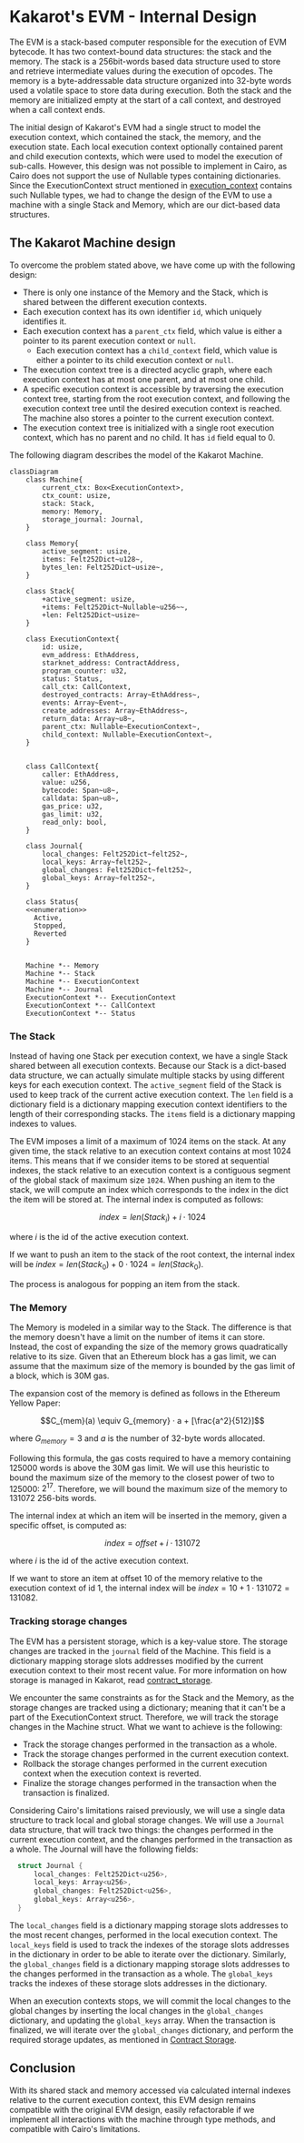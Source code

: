 # Kakarot's EVM - Internal Design

The EVM is a stack-based computer responsible for the execution of EVM bytecode.
It has two context-bound data structures: the stack and the memory. The stack is
a 256bit-words based data structure used to store and retrieve intermediate
values during the execution of opcodes. The memory is a byte-addressable data
structure organized into 32-byte words used a volatile space to store data
during execution. Both the stack and the memory are initialized empty at the
start of a call context, and destroyed when a call context ends.

The initial design of Kakarot's EVM had a single struct to model the execution
context, which contained the stack, the memory, and the execution state. Each
local execution context optionally contained parent and child execution
contexts, which were used to model the execution of sub-calls. However, this
design was not possible to implement in Cairo, as Cairo does not support the use
of Nullable types containing dictionaries. Since the ExecutionContext struct
mentioned in [execution_context](./execution_context.md) contains such Nullable
types, we had to change the design of the EVM to use a machine with a single
Stack and Memory, which are our dict-based data structures.

## The Kakarot Machine design

To overcome the problem stated above, we have come up with the following design:

- There is only one instance of the Memory and the Stack, which is shared
  between the different execution contexts.
- Each execution context has its own identifier `id`, which uniquely identifies
  it.
- Each execution context has a `parent_ctx` field, which value is either a
  pointer to its parent execution context or `null`.
  - Each execution context has a `child_context` field, which value is either a
    pointer to its child execution context or `null`.
- The execution context tree is a directed acyclic graph, where each execution
  context has at most one parent, and at most one child.
- A specific execution context is accessible by traversing the execution context
  tree, starting from the root execution context, and following the execution
  context tree until the desired execution context is reached. The machine also
  stores a pointer to the current execution context.
- The execution context tree is initialized with a single root execution
  context, which has no parent and no child. It has `id` field equal to 0.

The following diagram describes the model of the Kakarot Machine.

```mermaid
classDiagram
    class Machine{
        current_ctx: Box<ExecutionContext>,
        ctx_count: usize,
        stack: Stack,
        memory: Memory,
        storage_journal: Journal,
    }

    class Memory{
        active_segment: usize,
        items: Felt252Dict~u128~,
        bytes_len: Felt252Dict~usize~,
    }

    class Stack{
        +active_segment: usize,
        +items: Felt252Dict~Nullable~u256~~,
        +len: Felt252Dict~usize~
    }

    class ExecutionContext{
        id: usize,
        evm_address: EthAddress,
        starknet_address: ContractAddress,
        program_counter: u32,
        status: Status,
        call_ctx: CallContext,
        destroyed_contracts: Array~EthAddress~,
        events: Array~Event~,
        create_addresses: Array~EthAddress~,
        return_data: Array~u8~,
        parent_ctx: Nullable~ExecutionContext~,
        child_context: Nullable~ExecutionContext~,
    }


    class CallContext{
        caller: EthAddress,
        value: u256,
        bytecode: Span~u8~,
        calldata: Span~u8~,
        gas_price: u32,
        gas_limit: u32,
        read_only: bool,
    }

    class Journal{
        local_changes: Felt252Dict~felt252~,
        local_keys: Array~felt252~,
        global_changes: Felt252Dict~felt252~,
        global_keys: Array~felt252~,
    }

    class Status{
    <<enumeration>>
      Active,
      Stopped,
      Reverted
    }


    Machine *-- Memory
    Machine *-- Stack
    Machine *-- ExecutionContext
    Machine *-- Journal
    ExecutionContext *-- ExecutionContext
    ExecutionContext *-- CallContext
    ExecutionContext *-- Status
```

### The Stack

Instead of having one Stack per execution context, we have a single Stack shared
between all execution contexts. Because our Stack is a dict-based data
structure, we can actually simulate multiple stacks by using different keys for
each execution context. The `active_segment` field of the Stack is used to keep
track of the current active execution context. The `len` field is a dictionary
field is a dictionary mapping execution context identifiers to the length of
their corresponding stacks. The `items` field is a dictionary mapping indexes to
values.

The EVM imposes a limit of a maximum of 1024 items on the stack. At any given
time, the stack relative to an execution context contains at most 1024 items.
This means that if we consider items to be stored at sequential indexes, the
stack relative to an execution context is a contiguous segment of the global
stack of maximum size `1024`. When pushing an item to the stack, we will compute
an index which corresponds to the index in the dict the item will be stored at.
The internal index is computed as follows:

$$index = len(Stack_i) + i \cdot 1024$$

where $i$ is the id of the active execution context.

If we want to push an item to the stack of the root context, the internal index
will be $index = len(Stack_0) + 0 \cdot 1024 = len(Stack_0)$.

The process is analogous for popping an item from the stack.

### The Memory

The Memory is modeled in a similar way to the Stack. The difference is that the
memory doesn't have a limit on the number of items it can store. Instead, the
cost of expanding the size of the memory grows quadratically relative to its
size. Given that an Ethereum block has a gas limit, we can assume that the
maximum size of the memory is bounded by the gas limit of a block, which is 30M
gas.

The expansion cost of the memory is defined as follows in the Ethereum Yellow
Paper:

$$C_{mem}(a) \equiv G_{memory} · a + [\frac{a^2}{512}]$$

where $G_{memory} = 3$ and $a$ is the number of 32-byte words allocated.

Following this formula, the gas costs required to have a memory containing
125000 words is above the 30M gas limit. We will use this heuristic to bound the
maximum size of the memory to the closest power of two to 125000: $2^17$.
Therefore, we will bound the maximum size of the memory to 131072 256-bits
words.

The internal index at which an item will be inserted in the memory, given a
specific offset, is computed as:

$$index = offset + i \cdot 131072$$

where $i$ is the id of the active execution context.

If we want to store an item at offset 10 of the memory relative to the execution
context of id 1, the internal index will be
$index = 10 + 1 \cdot 131072 = 131082$.

### Tracking storage changes

The EVM has a persistent storage, which is a key-value store. The storage
changes are tracked in the `journal` field of the Machine. This field is a
dictionary mapping storage slots addresses modified by the current execution
context to their most recent value. For more information on how storage is
managed in Kakarot, read [contract_storage](./contract_storage.md).

We encounter the same constraints as for the Stack and the Memory, as the
storage changes are tracked using a dictionary; meaning that it can't be a part
of the ExecutionContext struct. Therefore, we will track the storage changes in
the Machine struct. What we want to achieve is the following:

- Track the storage changes performed in the transaction as a whole.
- Track the storage changes performed in the current execution context.
- Rollback the storage changes performed in the current execution context when
  the execution context is reverted.
- Finalize the storage changes performed in the transaction when the transaction
  is finalized.

Considering Cairo's limitations raised previously, we will use a single data
structure to track local and global storage changes. We will use a `Journal`
data structure, that will track two things: the changes performed in the current
execution context, and the changes performed in the transaction as a whole. The
Journal will have the following fields:

```rust
  struct Journal {
      local_changes: Felt252Dict<u256>,
      local_keys: Array<u256>,
      global_changes: Felt252Dict<u256>,
      global_keys: Array<u256>,
  }
```

The `local_changes` field is a dictionary mapping storage slots addresses to the
most recent changes, performed in the local execution context. The `local_keys`
field is used to track the indexes of the storage slots addresses in the
dictionary in order to be able to iterate over the dictionary. Similarly, the
`global_changes` field is a dictionary mapping storage slots addresses to the
changes performed in the transaction as a whole. The `global_keys` tracks the
indexes of these storage slots addresses in the dictionary.

When an execution contexts stops, we will commit the local changes to the global
changes by inserting the local changes in the `global_changes` dictionary, and
updating the `global_keys` array. When the transaction is finalized, we will
iterate over the `global_changes` dictionary, and perform the required storage
updates, as mentioned in [Contract Storage](./contract_storage.md).

## Conclusion

With its shared stack and memory accessed via calculated internal indexes
relative to the current execution context, this EVM design remains compatible
with the original EVM design, easily refactorable if we implement all
interactions with the machine through type methods, and compatible with Cairo's
limitations.

